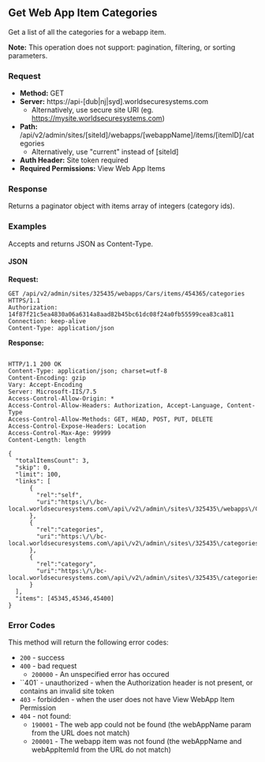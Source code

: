 ## Get Web App Item Categories

Get a list of all the categories for a webapp item.

**Note:** This operation does not support: pagination, filtering, or sorting parameters.

### Request

* **Method:** GET
* **Server:** https://api-[dub|nj|syd].worldsecuresystems.com
  * Alternatively, use secure site URI (eg. https://mysite.worldsecuresystems.com)
* **Path:** /api/v2/admin/sites/[siteId]/webapps/[webappName]/items/[itemID]/categories
  * Alternatively, use "current" instead of [siteId]
* **Auth Header:** Site token required
* **Required Permissions:** View Web App Items

### Response

Returns a paginator object with items array of integers (category ids).


### Examples

Accepts and returns JSON as Content-Type.

#### JSON

**Request:**
~~~
GET /api/v2/admin/sites/325435/webapps/Cars/items/454365/categories HTTPS/1.1
Authorization: 14f87f21c5ea4830a06a6314a8aad82b45bc61dc08f24a0fb55599cea83ca811
Connection: keep-alive
Content-Type: application/json
~~~

**Response:**

~~~

HTTP/1.1 200 OK
Content-Type: application/json; charset=utf-8
Content-Encoding: gzip
Vary: Accept-Encoding
Server: Microsoft-IIS/7.5
Access-Control-Allow-Origin: *
Access-Control-Allow-Headers: Authorization, Accept-Language, Content-Type
Access-Control-Allow-Methods: GET, HEAD, POST, PUT, DELETE
Access-Control-Expose-Headers: Location
Access-Control-Max-Age: 99999
Content-Length: length
 
{
  "totalItemsCount": 3,
  "skip": 0,
  "limit": 100,
  "links": [
      {
        "rel":"self",
        "uri":"https:\/\/bc-local.worldsecuresystems.com\/api\/v2\/admin\/sites\/325435\/webapps\/Cars\/items\/454365\/categories"
      },
      {
        "rel":"categories",
        "uri":"https:\/\/bc-local.worldsecuresystems.com\/api\/v2\/admin\/sites\/325435\/categories"
      },
      {
        "rel":"category",
        "uri":"https:\/\/bc-local.worldsecuresystems.com\/api\/v2\/admin\/sites\/325435\/categories/{categoryId}"
      }
  ],
  "items": [45345,45346,45400]
}
~~~

### Error Codes

This method will return the following error codes:

* `200` - success
* `400` - bad request
  * `200000` - An unspecified error has occured
* ``401` - unauthorized - when the Authorization header is not present, or contains an invalid site token
* `403` - forbidden - when the user does not have View WebApp Item Permission
* `404` - not found:
	* `190001` - The web app could not be found (the webAppName param from the URL does not match)
	* `200001` - The webapp item was not found (the webAppName and webAppItemId from the URL do not match)
